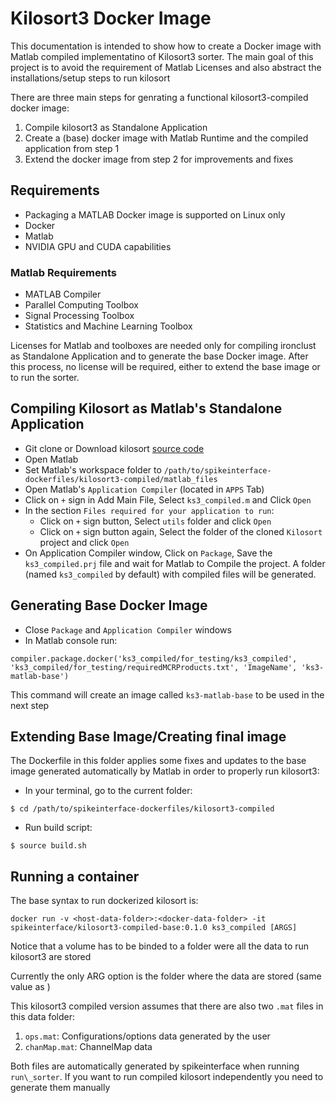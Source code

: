 # Kilosort3 Docker Image

This documentation is intended to show how to create a Docker image with Matlab compiled implementatino of Kilosort3 sorter. The main goal of this project is to avoid the requirement of Matlab Licenses and also abstract the installations/setup steps to run kilosort

There are three main steps for genrating a functional kilosort3-compiled docker image:

1. Compile kilosort3 as Standalone Application
2. Create a (base) docker image with Matlab Runtime and the compiled application from step 1
3. Extend the docker image from step 2 for improvements and fixes

## Requirements
- Packaging a MATLAB Docker image is supported on Linux only
- Docker
- Matlab
- NVIDIA GPU and CUDA capabilities

### Matlab Requirements
- MATLAB Compiler
- Parallel Computing Toolbox
- Signal Processing Toolbox
- Statistics and Machine Learning Toolbox

Licenses for Matlab and toolboxes are needed only for compiling ironclust as Standalone Application and to generate the base Docker image. After this process, no license will be required, either to extend the base image or to run the sorter.

## Compiling Kilosort as Matlab's Standalone Application
- Git clone or Download kilosort [source code](https://github.com/MouseLand/Kilosort)
- Open Matlab
- Set Matlab's workspace folder to `/path/to/spikeinterface-dockerfiles/kilosort3-compiled/matlab_files`
- Open Matlab's `Application Compiler` (located in `APPS` Tab)
- Click on `+` sign in Add Main File, Select `ks3_compiled.m` and Click `Open`
- In the section `Files required for your application to run`:
	- Click on `+` sign button, Select `utils` folder and click `Open`
	- Click on `+` sign button again, Select the folder of the cloned `Kilosort` project and click `Open`
- On Application Compiler window, Click on `Package`, Save the `ks3_compiled.prj` file and wait for Matlab to Compile the project. A folder (named `ks3_compiled` by default) with compiled files will be generated.

## Generating Base Docker Image
- Close `Package` and `Application Compiler` windows
- In Matlab console run:
```
compiler.package.docker('ks3_compiled/for_testing/ks3_compiled', 'ks3_compiled/for_testing/requiredMCRProducts.txt', 'ImageName', 'ks3-matlab-base')
```

This command will create an image called `ks3-matlab-base` to be used in the next step

## Extending Base Image/Creating final image
The Dockerfile in this folder applies some fixes and updates to the base image generated automatically by Matlab in order to properly run kilosort3:

- In your terminal, go to the current folder:
```
$ cd /path/to/spikeinterface-dockerfiles/kilosort3-compiled
```

- Run build script:
```
$ source build.sh
```


## Running a container

The base syntax to run dockerized kilosort is:

```
docker run -v <host-data-folder>:<docker-data-folder> -it spikeinterface/kilosort3-compiled-base:0.1.0 ks3_compiled [ARGS]
```

Notice that a volume has to be binded to a folder were all the data to run kilosort3 are stored

Currently the only ARG option is the folder where the data are stored (same value as <docker-data-folder>)

This kilosort3 compiled version assumes that there are also two `.mat` files in this data folder:
1. `ops.mat`: Configurations/options data generated by the user
2. `chanMap.mat`: ChannelMap data

Both files are automatically generated by spikeinterface when running `run\_sorter`. If you want to run compiled kilosort independently you need to generate them manually

